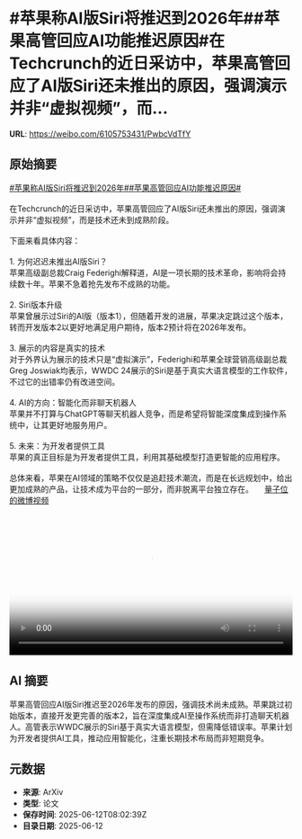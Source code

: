 # #苹果称AI版Siri将推迟到2026年##苹果高管回应AI功能推迟原因#在Techcrunch的近日采访中，苹果高管回应了AI版Siri还未推出的原因，强调演示并非“虚拟视频”，而...

**URL**: https://weibo.com/6105753431/PwbcVdTfY

## 原始摘要

<a href="https://m.weibo.cn/search?containerid=231522type%3D1%26t%3D10%26q%3D%23%E8%8B%B9%E6%9E%9C%E7%A7%B0AI%E7%89%88Siri%E5%B0%86%E6%8E%A8%E8%BF%9F%E5%88%B02026%E5%B9%B4%23&amp;extparam=%23%E8%8B%B9%E6%9E%9C%E7%A7%B0AI%E7%89%88Siri%E5%B0%86%E6%8E%A8%E8%BF%9F%E5%88%B02026%E5%B9%B4%23" data-hide=""><span class="surl-text">#苹果称AI版Siri将推迟到2026年#</span></a><a href="https://m.weibo.cn/search?containerid=231522type%3D1%26t%3D10%26q%3D%23%E8%8B%B9%E6%9E%9C%E9%AB%98%E7%AE%A1%E5%9B%9E%E5%BA%94AI%E5%8A%9F%E8%83%BD%E6%8E%A8%E8%BF%9F%E5%8E%9F%E5%9B%A0%23&amp;extparam=%23%E8%8B%B9%E6%9E%9C%E9%AB%98%E7%AE%A1%E5%9B%9E%E5%BA%94AI%E5%8A%9F%E8%83%BD%E6%8E%A8%E8%BF%9F%E5%8E%9F%E5%9B%A0%23" data-hide=""><span class="surl-text">#苹果高管回应AI功能推迟原因#</span></a><br><br>在Techcrunch的近日采访中，苹果高管回应了AI版Siri还未推出的原因，强调演示并非“虚拟视频”，而是技术还未到成熟阶段。<br><br>下面来看具体内容：<br><br>1. 为何迟迟未推出AI版Siri？  <br>苹果高级副总裁Craig Federighi解释道，AI是一项长期的技术革命，影响将会持续数十年。苹果不急着抢先发布不成熟的功能。<br><br>2. Siri版本升级  <br>苹果曾展示过Siri的AI版（版本1），但随着开发的进展，苹果决定跳过这个版本，转而开发版本2以更好地满足用户期待，版本2预计将在2026年发布。<br><br>3. 展示的内容是真实的技术  <br>对于外界认为展示的技术只是“虚拟演示”，Federighi和苹果全球营销高级副总裁Greg Joswiak均表示，WWDC 24展示的Siri是基于真实大语言模型的工作软件，不过它的出错率仍有改进空间。<br><br>4. AI的方向：智能化而非聊天机器人  <br>苹果并不打算与ChatGPT等聊天机器人竞争，而是希望将智能深度集成到操作系统中，让其更好地服务用户。<br><br>5. 未来：为开发者提供工具  <br>苹果的真正目标是为开发者提供工具，利用其基础模型打造更智能的应用程序。<br><br>总体来看，苹果在AI领域的策略不仅仅是追赶技术潮流，而是在长远规划中，给出更加成熟的产品，让技术成为平台的一部分，而非脱离平台独立存在。 <a href="https://video.weibo.com/show?fid=1034:5176694697558021" data-hide=""><span class="url-icon"><img style="width: 1rem;height: 1rem" src="https://h5.sinaimg.cn/upload/2015/09/25/3/timeline_card_small_video_default.png" referrerpolicy="no-referrer"></span><span class="surl-text">量子位的微博视频</span></a><br clear="both"><div style="clear: both"></div><video controls="controls" poster="https://tvax2.sinaimg.cn/orj480/006Fd7o3ly1i2cgdyy5g8j30zk0k0q3l.jpg" style="width: 100%"><source src="https://f.video.weibocdn.com/o0/4gLmkQx8lx08oYSuSJDq01041201HY7x0E010.mp4?label=mp4_720p&amp;template=1280x720.25.0&amp;ori=0&amp;ps=1CwnkDw1GXwCQx&amp;Expires=1749718866&amp;ssig=%2BwKD9Ienbf&amp;KID=unistore,video"><source src="https://f.video.weibocdn.com/o0/rn1LHlMolx08oYSuc9dC01041200WRWS0E010.mp4?label=mp4_hd&amp;template=852x480.25.0&amp;ori=0&amp;ps=1CwnkDw1GXwCQx&amp;Expires=1749718866&amp;ssig=zgFRzNfvlm&amp;KID=unistore,video"><source src="https://f.video.weibocdn.com/o0/wlgvpUaElx08oYSu6glq01041200BBVs0E010.mp4?label=mp4_ld&amp;template=640x360.25.0&amp;ori=0&amp;ps=1CwnkDw1GXwCQx&amp;Expires=1749718866&amp;ssig=HCkth2lP74&amp;KID=unistore,video"><p>视频无法显示，请前往<a href="https://video.weibo.com/show?fid=1034%3A5176694697558021" target="_blank" rel="noopener noreferrer">微博视频</a>观看。</p></video>

## AI 摘要

苹果高管回应AI版Siri推迟至2026年发布的原因，强调技术尚未成熟。苹果跳过初始版本，直接开发更完善的版本2，旨在深度集成AI至操作系统而非打造聊天机器人。高管表示WWDC展示的Siri基于真实大语言模型，但需降低错误率。苹果计划为开发者提供AI工具，推动应用智能化，注重长期技术布局而非短期竞争。

## 元数据

- **来源**: ArXiv
- **类型**: 论文
- **保存时间**: 2025-06-12T08:02:39Z
- **目录日期**: 2025-06-12
